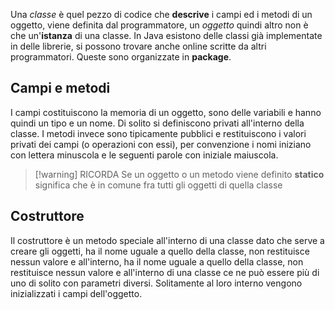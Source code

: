 Una *classe* è quel pezzo di codice che **descrive** i campi ed i metodi di un oggetto, viene definita dal programmatore, un *oggetto* quindi altro non è che un'**istanza** di una classe. In Java esistono delle classi già implementate in delle librerie, si possono trovare anche online scritte da altri programmatori. Queste sono organizzate in **package**.

## Campi e metodi
I campi costituiscono la memoria di un oggetto, sono delle variabili e hanno quindi un tipo e un nome. Di solito si definiscono privati all'interno della classe. I metodi invece sono tipicamente pubblici e restituiscono i valori privati dei campi (o operazioni con essi), per convenzione i nomi iniziano con lettera minuscola e le seguenti parole con iniziale maiuscola. 
>[!warning] RICORDA
>Se un oggetto o un metodo viene definito **statico** significa che è in comune fra tutti gli oggetti di quella classe 

## Costruttore 
Il costruttore è un metodo speciale all'interno di una classe dato che serve a creare gli oggetti, ha il nome uguale a quello della classe, non restituisce nessun valore e all'interno, ha il nome uguale a quello della classe, non restituisce nessun valore e all'interno di una classe ce ne può essere più di uno di solito con parametri diversi. Solitamente al loro interno vengono inizializzati i campi dell'oggetto.